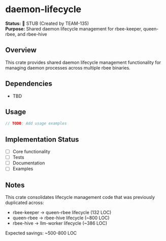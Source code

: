 # daemon-lifecycle

**Status:** 🚧 STUB (Created by TEAM-135)  
**Purpose:** Shared daemon lifecycle management for rbee-keeper, queen-rbee, and rbee-hive

## Overview

This crate provides shared daemon lifecycle management functionality for managing daemon processes across multiple rbee binaries.

## Dependencies

- TBD

## Usage

```rust
// TODO: Add usage examples
```

## Implementation Status

- [ ] Core functionality
- [ ] Tests
- [ ] Documentation
- [ ] Examples

## Notes

This crate consolidates lifecycle management code that was previously duplicated across:
- rbee-keeper → queen-rbee lifecycle (132 LOC)
- queen-rbee → rbee-hive lifecycle (~800 LOC)
- rbee-hive → llm-worker lifecycle (~386 LOC)

Expected savings: ~500-800 LOC
